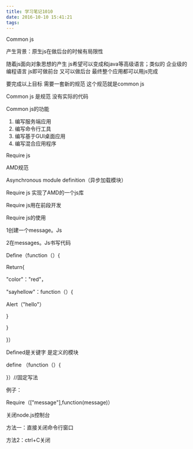 ```yaml
---
title: 学习笔记1010
date: 2016-10-10 15:41:21
tags:
---
```

Common js

产生背景：原生js在做后台的时候有局限性

随着js面向对象思想的产生  js希望可以变成和java等高级语言；类似的  企业级的编程语言  js即可做前台  又可以做后台  最终整个应用都可以用js完成

要完成以上目标  需要一套新的规范  这个规范就是common  js

Common js 是规范 没有实际的代码

Common js的功能

1. 编写服务端应用
2. 编写命令行工具
3. 编写基于GUI桌面应用
4. 编写混合应用程序

Require  js

AMD规范

  Asynchronous module definition（异步加载模块）

Require js 实现了AMD的一个js库

Require js用在前段开发

Require js的使用

1创建一个message。Js

2在messages。Js书写代码

 Define（function（）{

   Return{

   &quot;color&quot;：&quot;red&quot;，

   &quot;sayhellow&quot;：function（）{

   Alert（&quot;hello&quot;）

}

}



}）

Defined是关键字 是定义的模块

define （function（）{

}）//固定写法

例子：

Require（[&quot;message&quot;],function(message)）











关闭node.js控制台

方法一：直接关闭命令行窗口

方法2：ctrl+C关闭